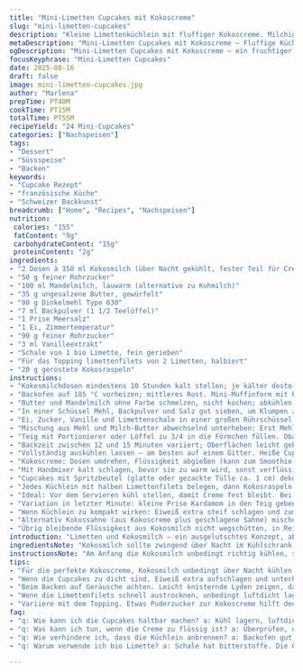 ```yaml
---
title: "Mini-Limetten Cupcakes mit Kokoscreme"
slug: "mini-limetten-cupcakes"
description: "Kleine Limettenküchlein mit fluffiger Kokoscreme. Milchige Kokosnoten, frische Limettenzesten und eine knackige Kokos-Toppingmischung. Vegetarisch, ohne Nüsse, mit leichter Vanillenote und einer kleinen Prise Salz für den perfekten Teig. Zubereitung über mehrere Stunden, Kühlschrank nötig für die Kokoscreme. Backzeit variiert je nach Ofen, Geräusche beim Backen zeigen oft genug Bräunung. Herausnehmbarer Kuchen mit sauberem Stäbchentest. Variation mit Mandelmilch und Limetten-Joghurt. "
metaDescription: "Mini-Limetten Cupcakes mit Kokoscreme – Fluffige Küchlein mit frischer Limette und knackiger Kokosnote für ein einzigartiges Geschmackserlebnis."
ogDescription: "Mini-Limetten Cupcakes mit Kokoscreme – ein fruchtiger Genuss aus der Schweiz, perfekt für jede Gelegenheit."
focusKeyphrase: "Mini-Limetten Cupcakes"
date: 2025-08-16
draft: false
image: mini-limetten-cupcakes.jpg
author: "Marlena"
prepTime: PT40M
cookTime: PT15M
totalTime: PT55M
recipeYield: "24 Mini-Cupcakes"
categories: ["Nachspeisen"]
tags:
- "Dessert"
- "Süssspeise"
- "Backen"
keywords:
- "Cupcake Rezept"
- "französische Küche"
- "Schweizer Backkunst"
breadcrumb: ["Home", "Recipes", "Nachspeisen"]
nutrition: 
 calories: "155"
 fatContent: "9g"
 carbohydrateContent: "15g"
 proteinContent: "2g"
ingredients:
- "2 Dosen à 350 ml Kokosmilch (über Nacht gekühlt, fester Teil für Creme)"
- "50 g feiner Rohrzucker"
- "100 ml Mandelmilch, lauwarm (alternative zu Kuhmilch)"
- "35 g ungesalzene Butter, gewürfelt"
- "90 g Dinkelmehl Type 630"
- "7 ml Backpulver (1 1/2 Teelöffel)"
- "1 Prise Meersalz"
- "1 Ei, Zimmertemperatur"
- "90 g feiner Rohrzucker"
- "3 ml Vanilleextrakt"
- "Schale von 1 bio Limette, fein gerieben"
- "Für das Topping limettenfilets von 2 Limetten, halbiert"
- "20 g geröstete Kokosraspeln"
instructions:
- "Kokosmilchdosen mindestens 10 Stunden kalt stellen; je kälter desto besser trennt sich der feste Teil von der Flüssigkeit."
- "Backofen auf 185 °C vorheizen; mittleres Rost. Mini-Muffinform mit Papierförmchen auskleiden."
- "Butter und Mandelmilch ohne Farbe schmelzen, nicht kochen; abkühlen lassen bis lauwarm. Butter Kastanienbraun wird bitter, vermeiden."
- "In einer Schüssel Mehl, Backpulver und Salz gut sieben, um Klumpen zu vermeiden und Sauerstoff unterzumengen."
- "Ei, Zucker, Vanille und Limettenschale in einer großen Rührschüssel mit einer Handmixer etwa 6 Minuten bei hoher Geschwindigkeit schlagen, bis die Masse deutlich heller wird und Volumen gewinnt. Nicht zu kurz, sonst werden die Küchlein dicht."
- "Mischung aus Mehl und Milch-Butter abwechselnd unterheben: Erst Mehl rein, dann flüssiges, dann wieder Mehl, niemals zu lange weiterschlagen, nur kurz bis homogen."
- "Teig mit Portionierer oder Löffel zu 3/4 in die Förmchen füllen. Obacht, nicht zu voll, sonst kippen sie über."
- "Backzeit zwischen 12 und 15 Minuten variiert; Oberflächen leicht gebräunt, Ränder ziehen sich leicht vom Rand zurück. Test mit Holzstäbchen: kein Teig darf haften bleiben."
- "Vollständig auskühlen lassen – am besten auf einem Gitter. Heiße Cupcakes ruinieren Frosting."
- "Kokoscreme: Dosen umdrehen, Flüssigkeit abgießen (kann zum Smoothie oder Kochen verwendet werden). Fester Teil mit Zucker in eine kalte Schüssel geben."
- "Mit Handmixer kalt schlagen, bevor sie zu warm wird, sonst verflüssigt sich die Creme. Schlagen bis cremig und voluminös wie Schlagsahne. Achtung: Nicht zu lange, sonst wird es Butter."
- "Cupcakes mit Spritzbeutel (glatte oder gezackte Tülle ca. 1 cm) dekorieren; alternativ mit zwei Löffeln ordentlich aber rustikal auftragen."
- "Jedes Küchlein mit halben Limettenfilets belegen, dann Kokosraspeln darüberstreuen. Frische Limettenschale nochmal fein darüber."
- "Ideal: Vor dem Servieren kühl stellen, damit Creme fest bleibt. Bei zu warmer Raumtemperatur läuft sie sonst davon."
- "Variation in letzter Minute: kleine Prise Kardamom in den Teig geben, gibt Tiefe zum exaltierten Aroma."
- "Wenn Küchlein zu kompakt wirken: Eiweiß extra steif schlagen und zum Schluss unterheben, macht sie luftiger."
- "Alternativ Kokossahne (aus Kokoscreme plus geschlagene Sahne) mischen, falls Creme zu schwer erscheint."
- "Übrig bleibende Flüssigkeit aus Kokosmilch nicht wegschütten, in Reis oder Curry einarbeiten – nie verschwenden!"
introduction: "Limetten und Kokosmilch – ein ausgelutschtes Konzept, aber in Mini-Cupcakes wird daraus etwas anders. Fluffig, leicht säuerlich, mit Textur und Biss durch die gerösteten Kokosraspeln. Ich habe neulich mit Mandelmilch experimentiert, weil normale Milch mich zu schwer erschien. Überraschend gut, vor allem in Kombination mit Dinkelmehl. Die Zubereitung braucht Geduld: Zeit zum Kühlen, Warten bis die Creme fest wird, und genaues Beobachten beim Backen. Aber die Mühe lohnt sich, wenn man diese kleinen Häppchen auf dem Teller hat. Die leichte Vanille schwingt leise mit, nichts Überladenes. Manchmal lasse ich das Limettentopping weg und streue dafür mehr Kokos darüber. Kleiner Trick: Wer keinen Backofen hat, kann den Teig auch in der Pfanne dünn als Pancakes backen."
ingredientsNote: "Kokosmilch sollte zwingend über Nacht im Kühlschrank gestanden haben, sonst bekommt man keine schlagfähige Creme. Mandelmilch funktioniert auch prima, besonders wenn man eine etwas nussige Note dramatisch mag. Butter kann durch vegane Margarine mit neutralem Geschmack ersetzt werden, wichtig ist, sie lauwarm zu verarbeiten. Dinkelmehl statt Weizen gibt dem Teig mehr Struktur, ich vermeide oft das Returnieren von klebrigen Teigen. Rohrzucker bringt eine leichte Karamellnote herein. Für Frische Limettenschale unbedingt bio nehmen, die Öle sind sonst zu bitter. Falls du keinen Vanilleextrakt hast, geht Vanillezucker, macht das Aroma aber milder. Limettenfilets am Tag schneiden und luftdicht lagern; sie trocknen sonst schnell aus."
instructionsNote: "Am Anfang die Kokosmilch unbedingt richtig kühlen, sonst trennt sich die Creme nicht gut. Beim Schlagen der Ei-Zucker-Mischung Geduld haben: erst wenn die Masse hell und fluffig ist, wird das Ergebnis luftig. Mehl vorsichtig unterheben, keine wilde Rührerei – sonst fällt der Teig zusammen. Bemerke beim Backen die kleinen Risse an der Oberfläche und leicht bräunende Ränder, dann kurz testen. Immer noch feucht? Noch 2 bis 3 Minuten dranlassen. Nach dem Backen komplett auskühlen lassen, sonst wird das Frosting matschig. Creme nicht zu lange schlagen, sonst trennt sie sich ungewollt. Beim Verzieren hilft ein Spritzbeutel für saubere Optik, aber mit Teelöffeln geht’s auch - rustikal ist oft besser. Limettenspalten frisch auflegen, so bleibt die Säure erhalten. Wer es süßer mag: etwas Puderzucker zur Creme geben. Luftdicht abgedeckt und gekühlt sind die Cupcakes 24 Stunden haltbar."
tips:
- "Für die perfekte Kokoscreme, Kokosmilch unbedingt über Nacht kühlen. Nur dann wird der feste Teil dick genug. Sonst passiert's: Creme wird wässrig. Achte darauf, dass beim Schlagen nichts zu warm wird; gehe kalt ran."
- "Wenn die Cupcakes zu dicht sind, Eiweiß extra aufschlagen und unterheben. Verändert die Textur, wird luftig. Auch Dinkelmehl bringt Struktur – es lohnt sich. Schmeckt es zu mächtig? Mandelmilch angekommen? Gut für Geschmack."
- "Beim Backen auf Geräusche achten. Leicht knisternde Lyden zeigen, dass sie gut gebräunt sind. Wenn man sie sieht und die Ränder sich leicht zurückziehen, dann sind sie fertig. Der Holzstäbchentest entscheidet; sollte sauber herauskommen."
- "Wenn die Limettenfilets schnell austrocknen, unbedingt luftdicht lagern. Am besten am Backtag schneiden. Ein kleiner Trick: Wenn du frische Limette verwendest, wird das Aroma intensiver."
- "Variiere mit dem Topping. Etwas Puderzucker zur Kokoscreme hilft den Geschmack abzurunden. Brauchst du es nicht so süß? Geschmack bleibt trotzdem frisch und knusprig. Und die Reste der Kokosmilch? In Reis oder Curry einarbeiten."
faq:
- "q: Wie kann ich die Cupcakes haltbar machen? a: Kühl lagern, luftdicht abgedeckt. Optimal für 24 Stunden. Also, nach dem Backen nicht stehen lassen."
- "q: Was kann ich tun, wenn die Creme zu flüssig ist? a: Überprüfen, ob die Kokosmilch richtig gekühlt war. Alternativ: Kokossahne mit geschlagener Sahne mischen. Lass es nicht zu lange stehen."
- "q: Wie verhindere ich, dass die Küchlein anbrennen? a: Backofen gut vorheizen; mittleres Rost nutzen. Der Klang hilft auch. Etwaige Kratzer auf der Oberfläche? Dann kurz prüfen und ggf. noch ein paar Minuten lassen."
- "q: Warum verwende ich bio Limette? a: Schale hat bitterstoffe. Die Öle sind drinnen. Bio hat weniger davon. Und die Frische ist ein Muss, wenn du sie direkt nimmst. Einfach keinen Stress."

---
```

